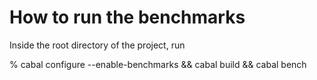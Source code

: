 How to run the benchmarks
=========================

Inside the root directory of the project, run

  % cabal configure --enable-benchmarks && cabal build && cabal bench

